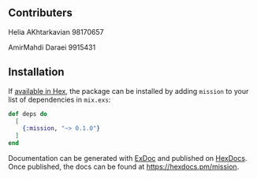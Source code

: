 ## Contributers

Helia AKhtarkavian 98170657

AmirMahdi Daraei 9915431

## Installation

If [available in Hex](https://hex.pm/docs/publish), the package can be installed
by adding `mission` to your list of dependencies in `mix.exs`:

```elixir
def deps do
  [
    {:mission, "~> 0.1.0"}
  ]
end
```

Documentation can be generated with [ExDoc](https://github.com/elixir-lang/ex_doc)
and published on [HexDocs](https://hexdocs.pm). Once published, the docs can
be found at <https://hexdocs.pm/mission>.

